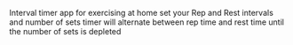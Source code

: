 Interval timer app for exercising at home
set your Rep and Rest intervals and number of sets
timer will alternate between rep time and rest time until the number of sets is depleted
